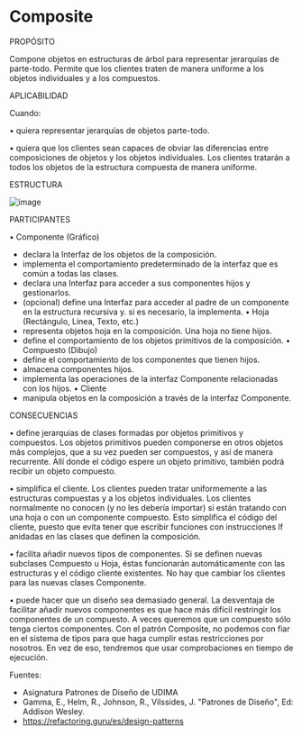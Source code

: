 <h1>Composite</h1>

PROPÓSITO

Compone objetos en estructuras de árbol para representar jerarquías de parte-todo. Permite que los clientes traten de manera uniforme a los objetos individuales y a los compuestos.

APLICABILIDAD

Cuando:

• quiera representar jerarquías de objetos parte-todo.

• quiera que los clientes sean capaces de obviar las diferencias entre composiciones de objetos y los objetos individuales. Los clientes tratarán a todos los objetos de la estructura compuesta de manera uniforme.

ESTRUCTURA

![image](https://user-images.githubusercontent.com/52029674/198878820-d256e1dc-5875-4800-b4c8-3ac9e1e40ebe.png)


PARTICIPANTES

• Componente (Gráfico)
- declara la Interfaz de los objetos de la composición.
- implementa el comportamiento predeterminado de la interfaz que es común a todas las clases.
- declara una Interfaz para acceder a sus componentes hijos y gestionarlos.
- (opcional) define una Interfaz para acceder al padre de un componente en la estructura recursiva y. si es necesario, la implementa.
• Hoja (Rectángulo, Linea, Texto, etc.)
- representa objetos hoja en la composición. Una hoja no tiene hijos.
- define el comportamiento de los objetos primitivos de la composición.
• Compuesto (Dibujo)
- define el comportamiento de los componentes que tienen hijos.
- almacena componentes hijos.
- implementa las operaciones de la interfaz Componente relacionadas con los hijos.
• Cliente
- manipula objetos en la composición a través de la interfaz Componente.

CONSECUENCIAS

• define jerarquías de clases formadas por objetos primitivos y compuestos. Los objetos primitivos pueden componerse en otros objetos más complejos, que a su vez pueden ser compuestos, y así de manera recurrente. Allí donde el código espere un objeto primitivo, también podrá recibir un objeto compuesto.

• simplifica el cliente. Los clientes pueden tratar uniformemente a las estructuras compuestas y a los objetos individuales. Los clientes normalmente no conocen (y no les debería importar) si están tratando con una hoja o con un componente compuesto. Esto simplifica el código del cliente, puesto que evita tener que escribir funciones con instrucciones lf anidadas en las clases que definen la composición.

• facilita añadir nuevos tipos de componentes. Si se definen nuevas subclases Compuesto u Hoja, éstas funcionarán automáticamente con las estructuras y el código cliente existentes. No hay que cambiar los clientes para las nuevas clases Componente.

• puede hacer que un diseño sea demasiado general. La desventaja de facilitar añadir nuevos componentes es que hace más difícil restringir los componentes de un compuesto. A veces queremos que un compuesto sólo tenga ciertos componentes. Con el patrón Composite, no podemos con fiar en el sistema de tipos para que haga cumplir estas restricciones por nosotros. En vez de eso, tendremos que usar comprobaciones en tiempo de ejecución.



Fuentes:
-   Asignatura Patrones de Diseño de UDIMA
-   Gamma, E., Helm, R., Johnson, R., Vilssides, J. "Patrones de Diseño", Ed: Addison Wesley.
-   https://refactoring.guru/es/design-patterns
